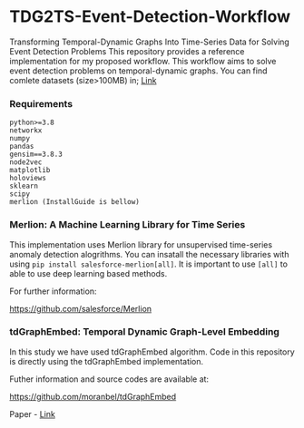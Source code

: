 # TDG2TS-Event-Detection-Workflow
Transforming Temporal-Dynamic Graphs Into Time-Series Data for Solving Event Detection Problems
This repository provides a reference implementation for my proposed workflow. This workflow aims to solve event detection problems on temporal-dynamic graphs. You can find comlete datasets (size>100MB) in; [Link](https://drive.google.com/drive/folders/1D8P9LBHXERWN_r-hiTWNU4HDe3VmVHbx?usp=sharing)

### Requirements
    python>=3.8
    networkx
    numpy
    pandas
    gensim==3.8.3
    node2vec
    matplotlib
    holoviews
    sklearn
    scipy
    merlion (InstallGuide is bellow)

### Merlion: A Machine Learning Library for Time Series
This implementation uses Merlion library for unsupervised time-series anomaly detection alogrithms. You can insatall the necessary libraries with using ``pip install salesforce-merlion[all]``. It is important to use ``[all]`` to able to use deep learning based methods.

For further information:

https://github.com/salesforce/Merlion
 
### tdGraphEmbed: Temporal Dynamic Graph-Level Embedding
In this study we have used tdGraphEmbed algorithm. Code in this repository is directly using the tdGraphEmbed implementation.

Futher information and source codes are available at:

https://github.com/moranbel/tdGraphEmbed

Paper - [Link](http://www.kiraradinsky.com/files/Temporal_Dynamic_Graph_Embedding__CIKM.pdf?fbclid=IwAR30gmFRxA8jqjOppnL1kGhUpwXKMQ1aJ1hUBR4lGprSTeroEHl7eTtAT0w)

